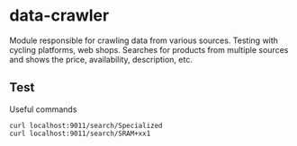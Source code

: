 # data-crawler

Module responsible for crawling data from various sources.
Testing with cycling platforms, web shops.
Searches for products from multiple sources and shows the price, availability, description, etc.

## Test

Useful commands
```shell
curl localhost:9011/search/Specialized
curl localhost:9011/search/SRAM+xx1
```